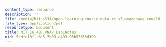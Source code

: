 ```yaml
---
content_type: resource
description: ''
file: /media/https%3A/open-learning-course-data-rc.s3.amazonaws.com/16-485-visual-navigation-for-autonomous-vehicles-vnav-fall-2020/5cdfe10fc6d37b09e49395b55550d399_MIT_16_485F20_Lab1Notes.pdf
file_type: application/pdf
resourcetype: Document
title: MIT_16_485_VNAV_Lab1Notes
uid: 5cdfe10f-c6d3-7b09-e493-95b55550d399
---
```


